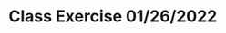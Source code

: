 # Class Exercise 01/26/2022

<div class="flourish-embed flourish-chart" data-src="visualisation/8531427"><script src="https://public.flourish.studio/resources/embed.js"></script></div>
